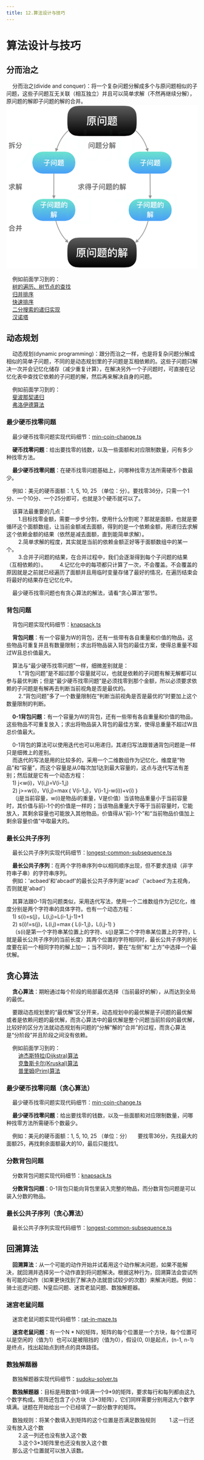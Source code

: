 ```yaml
---
title: 12.算法设计与技巧
---
```


# 算法设计与技巧

## 分而治之

&nbsp;&nbsp;&nbsp;&nbsp;分而治之(divide and conquer)：将一个复杂问题分解成多个与原问题相似的子问题，这些子问题互无关联（相互独立）并且可以简单求解（不然再继续分解），原问题的解即子问题的解的合并。  
![divideAndConquer](./img/algorithmSkills/divideAndConquer.png)  

&nbsp;&nbsp;&nbsp;&nbsp;例如前面学习到的：  
&nbsp;&nbsp;&nbsp;&nbsp;[树的遍历、树节点的查找](https://gitee.com/liawnliu/datastructures_ts/blob/master/src/ts/data-structures/sorting/binary-search-tree.ts)  
&nbsp;&nbsp;&nbsp;&nbsp;[归并排序](https://gitee.com/liawnliu/datastructures_ts/blob/master/src/ts/algorithms/sorting/merge-sort.ts)  
&nbsp;&nbsp;&nbsp;&nbsp;[快速排序](https://gitee.com/liawnliu/datastructures_ts/blob/master/src/ts/algorithms/sorting/quick-sort.ts)  
&nbsp;&nbsp;&nbsp;&nbsp;[二分搜索的递归实现](https://gitee.com/liawnliu/datastructures_ts/blob/master/src/ts/algorithms/search/binary-search.ts)  
&nbsp;&nbsp;&nbsp;&nbsp;[汉诺塔](https://gitee.com/liawnliu/datastructures_ts/blob/master/src/ts/others/hanoi.ts)  

## 动态规划

&nbsp;&nbsp;&nbsp;&nbsp;动态规划(dynamic programming)：跟分而治之一样，也是将复杂问题分解成相似的简单子问题，不同的是动态规划里的子问题是互相依赖的。这些子问题只解决一次并会记忆化储存（减少重复计算），在解决另外一个子问题时，可直接在记忆化表中查找它依赖的子问题的解，然后再来解决自身的问题。  

&nbsp;&nbsp;&nbsp;&nbsp;例如前面学习到的：  
&nbsp;&nbsp;&nbsp;&nbsp;[斐波那契递归](https://gitee.com/liawnliu/datastructures_ts/blob/master/src/ts/others/fibonacci.ts)  
&nbsp;&nbsp;&nbsp;&nbsp;[弗洛伊德算法](https://gitee.com/liawnliu/datastructures_ts/blob/master/src/ts/algorithms/graph/floyd-warshall.ts)  

### 最少硬币找零问题

&nbsp;&nbsp;&nbsp;&nbsp;最少硬币找零问题实现代码细节：[min-coin-change.ts](https://gitee.com/liawnliu/datastructures_ts/blob/master/src/ts/algorithms/dynamic-programing/min-coin-change.ts)  

&nbsp;&nbsp;&nbsp;&nbsp;**硬币找零问题**：给出要找零的钱数，以及一些面额和对应限制数量，问有多少种找零方法。

&nbsp;&nbsp;&nbsp;&nbsp;**最少硬币找零问题**：在硬币找零问题基础上，问哪种找零方法所需硬币个数最少。

&nbsp;&nbsp;&nbsp;&nbsp;例如：美元的硬币面额：1, 5, 10, 25 （单位：分）。要找零36分，只需一个1分、一个10分、一个25分即可，也就是3个硬币就可以了。  

&nbsp;&nbsp;&nbsp;&nbsp;该算法最重要的几点：  
&nbsp;&nbsp;&nbsp;&nbsp;&nbsp;&nbsp;&nbsp;&nbsp;1.目标找零金额，需要一步步分割，使用什么分割呢？那就是面额，也就是要循环这个面额数组，让当前金额减去面额，得到的是一个依赖金额，用递归去求解这个依赖金额的结果（依然是减去面额，直到能简单求解）。  
&nbsp;&nbsp;&nbsp;&nbsp;&nbsp;&nbsp;&nbsp;&nbsp;2.简单求解的程度，其实就是当前的依赖金额正好等于面额数组中的某一个。  
&nbsp;&nbsp;&nbsp;&nbsp;&nbsp;&nbsp;&nbsp;&nbsp;3.合并子问题的结果，在合并过程中，我们会逐渐得到每个子问题的结果（互相依赖的）。
&nbsp;&nbsp;&nbsp;&nbsp;&nbsp;&nbsp;&nbsp;&nbsp;4.记忆化中的每项都只计算了一次，不会覆盖。不会覆盖的原因就是之前就已经遍历了面额并且用临时变量存储了最好的情况，在遍历结束会将最好的结果存在记忆化中。  

&nbsp;&nbsp;&nbsp;&nbsp;最少硬币找零问题也有贪心算法的解法，请看“贪心算法”那节。

### 背包问题

&nbsp;&nbsp;&nbsp;&nbsp;背包问题实现代码细节：[knapsack.ts](https://gitee.com/liawnliu/datastructures_ts/blob/master/src/ts/algorithms/dynamic-programing/knapsack.ts)  

&nbsp;&nbsp;&nbsp;&nbsp;**背包问题**：有一个容量为W的背包，还有一些带有各自重量和价值的物品，这些物品可重复并且有数量限制；求出将物品装入背包的最佳方案，使得总重量不超过W且总价值最大。

&nbsp;&nbsp;&nbsp;&nbsp;算法与“最少硬币找零问题”一样，细微差别就是：  
&nbsp;&nbsp;&nbsp;&nbsp;&nbsp;&nbsp;&nbsp;&nbsp;1.“背包问题”是不超过那个容量就可以，也就是依赖的子问题有解无解都可以参与最优判断；但是“最少硬币找零问题”是必须找零到那个金额，所以必须要求依赖的子问题是有解再去判断当前视角是否是最优的。  
&nbsp;&nbsp;&nbsp;&nbsp;&nbsp;&nbsp;&nbsp;&nbsp;2.“背包问题”多了一个数量限制在“判断当前视角是否是最优的”时要加上这个数量限制的判断。

&nbsp;&nbsp;&nbsp;&nbsp;**0-1背包问题**：有一个容量为W的背包，还有一些带有各自重量和价值的物品，这些物品不可重复放入；求出将物品装入背包的最佳方案，使得总重量不超过W且总价值最大。

&nbsp;&nbsp;&nbsp;&nbsp;0-1背包的算法可以使用迭代也可以用递归，其递归写法跟普通背包问题是一样只是细微上的差别。  
&nbsp;&nbsp;&nbsp;&nbsp;而迭代的写法是用的比较多的，采用一个二维数组作为记忆化，维度是“物品”和“容量”，而这个容量是从0每次加1达到最大容量的，这点与迭代写法有差别；然后就是它有一个动态方程：  
&nbsp;&nbsp;&nbsp;&nbsp;1) j<w(i)，V(i,j)=V(i-1,j)  
&nbsp;&nbsp;&nbsp;&nbsp;2) j>=w(i)，V(i,j)=max｛ V(i-1,j)，V(i-1,j-w(i))+v(i) ｝  
&nbsp;&nbsp;&nbsp;&nbsp;（j是当前容量，w(i)是物品i的重量，V是价值）当该物品重量小于当前容量时，其价值与前i-1个的价值是一样的；当该物品重量大于等于当前容量时，它能放入，其剩余容量也可能放入其他物品，价值得从“前i-1个”和“当前物品价值加上剩余容量价值”中取最大的。  

### 最长公共子序列

&nbsp;&nbsp;&nbsp;&nbsp;最长公共子序列实现代码细节：[longest-common-subsequence.ts](https://gitee.com/liawnliu/datastructures_ts/blob/master/src/ts/algorithms/dynamic-programing/longest-common-subsequence.ts)  

&nbsp;&nbsp;&nbsp;&nbsp;**最长公共子序列**：在两个字符串序列中以相同顺序出现，但不要求连续（非字符串子串）的字符串序列。  
&nbsp;&nbsp;&nbsp;&nbsp;例如：'acbaed'和'abcadf'的最长公共子序列是'acad'（'acbaed'为主视角，否则就是'abad'）  

&nbsp;&nbsp;&nbsp;&nbsp;其算法跟0-1背包问题类似，采用迭代写法，使用一个二维数组作为记忆化，维度分别是两个字符串的具体字符。也有一个动态方程：  
&nbsp;&nbsp;&nbsp;&nbsp;1) s(i)=s(j)，L(i,j)=L(i-1,j-1)+1  
&nbsp;&nbsp;&nbsp;&nbsp;2) s(i)!=s(j)，L(i,j)=max｛ L(i-1,j)，L(i,j-1) ｝  
&nbsp;&nbsp;&nbsp;&nbsp;（s(i)是第一个字符串某位置上的字符、s(j)是第二个字符串某位置上的字符，L就是最长公共子序列的当前长度）其两个位置的字符相同时，最长公共子序列的长度要在前一个相同字符的解上加一；当不同时，要在“左侧”和“上方”中选择一个最优解。

## 贪心算法

&nbsp;&nbsp;&nbsp;&nbsp;**贪心算法**：期盼通过每个阶段的局部最优选择（当前最好的解），从而达到全局的最优。

&nbsp;&nbsp;&nbsp;&nbsp;要跟动态规划里的“最优解”区分开来，动态规划中的最优解是子问题的最优解或者是依赖问题的最优解，而贪心算法中的最优解是整个问题当前阶段的最优解，比较好的区分方法就动态规划有问题的“分解”解的“合并”的过程，而贪心算法是“分阶段”并且阶段之间没有依赖。

&nbsp;&nbsp;&nbsp;&nbsp;例如前面学习到的：  
&nbsp;&nbsp;&nbsp;&nbsp;&nbsp;&nbsp;&nbsp;&nbsp;[迪杰斯特拉(Dijkstra)算法](https://gitee.com/liawnliu/datastructures_ts/blob/master/src/ts/algorithms/graph/dijkstra.ts)  
&nbsp;&nbsp;&nbsp;&nbsp;&nbsp;&nbsp;&nbsp;&nbsp;[克鲁斯卡尔(Kruskal)算法](https://gitee.com/liawnliu/datastructures_ts/blob/master/src/ts/algorithms/graph/kruskal.ts)  
&nbsp;&nbsp;&nbsp;&nbsp;&nbsp;&nbsp;&nbsp;&nbsp;[普里姆(Prim)算法](https://gitee.com/liawnliu/datastructures_ts/blob/master/src/ts/algorithms/graph/prim.ts)  

### 最少硬币找零问题（贪心算法）

&nbsp;&nbsp;&nbsp;&nbsp;最少硬币找零问题实现代码细节：[min-coin-change.ts](https://gitee.com/liawnliu/datastructures_ts/blob/master/src/ts/algorithms/greedy/min-coin-change.ts)  

&nbsp;&nbsp;&nbsp;&nbsp;**最少硬币找零问题**：给出要找零的钱数，以及一些面额和对应限制数量，问哪种找零方法所需硬币个数最少。

&nbsp;&nbsp;&nbsp;&nbsp;例如：美元的硬币面额：1, 5, 10, 25 （单位：分）
&nbsp;&nbsp;&nbsp;&nbsp;要找零36分，先找最大的面额25，再找剩余面额最大的10，最后只能找1。

### 分数背包问题

&nbsp;&nbsp;&nbsp;&nbsp;分数背包问题实现代码细节：[knapsack.ts](https://gitee.com/liawnliu/datastructures_ts/blob/master/src/ts/algorithms/greedy/knapsack.ts)  

&nbsp;&nbsp;&nbsp;&nbsp;**分数背包问题**：0-1背包只能向背包里装入完整的物品，而分数背包问题是可以装入分数的物品。

### 最长公共子序列（贪心算法）

&nbsp;&nbsp;&nbsp;&nbsp;最长公共子序列实现代码细节：[longest-common-subsequence.ts](https://gitee.com/liawnliu/datastructures_ts/blob/master/src/ts/algorithms/greedy/longest-common-subsequence.ts)  

## 回溯算法

&nbsp;&nbsp;&nbsp;&nbsp;**回溯算法**：从一个可能的动作开始并试着用这个动作解决问题，如果不能解决，就回溯并选择另一个动作直到将问题解决。根据这种行为，回溯算法会尝试所有可能的动作（如果更快找到了解决办法就尝试较少的次数）来解决问题。例如：骑士巡逻问题、N皇后问题、迷宫老鼠问题、数独解题器。

### 迷宫老鼠问题

&nbsp;&nbsp;&nbsp;&nbsp;迷宫老鼠问题实现代码细节：[rat-in-maze.ts](https://gitee.com/liawnliu/datastructures_ts/blob/master/src/ts/algorithms/backtracking/rat-in-maze.ts)  

&nbsp;&nbsp;&nbsp;&nbsp;**迷宫老鼠问题**：有一个N * N的矩阵，矩阵的每个位置是一个方块，每个位置可以是空闲的（值为1）也可以是被阻挡的（值为0），假设(0, 0)是起点，(n-1, n-1)是终点，找出起始点到终点的具体路径。  

### 数独解题器

&nbsp;&nbsp;&nbsp;&nbsp;数独解题器实现代码细节：[sudoku-solver.ts](https://gitee.com/liawnliu/datastructures_ts/blob/master/src/ts/algorithms/backtracking/sudoku-solver.ts)  

&nbsp;&nbsp;&nbsp;&nbsp;**数独解题器**：目标是用数值1-9填满一个9\*9的矩阵，要求每行和每列都由这九个数字构成。矩阵还包含了小方块（3\*3矩阵），它们同样需要分别用这九个数字填满。谜题在开始给出一个已经填了一部分数字的矩阵。

&nbsp;&nbsp;&nbsp;&nbsp;数独规则：将某个数填入到矩阵的这个位置是否满足数独规则
&nbsp;&nbsp;&nbsp;&nbsp;&nbsp;&nbsp;&nbsp;&nbsp;1.这一行还没有放入这个数  
&nbsp;&nbsp;&nbsp;&nbsp;&nbsp;&nbsp;&nbsp;&nbsp;2.这一列还也没有放入这个数  
&nbsp;&nbsp;&nbsp;&nbsp;&nbsp;&nbsp;&nbsp;&nbsp;3.这个3*3矩阵里也还没有放入这个数  
&nbsp;&nbsp;&nbsp;&nbsp;那么这个位置就可以放入该数。  
